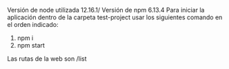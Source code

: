 Versión de node utilizada 12.16.1/ Versión de npm 6.13.4
Para iniciar la aplicación dentro de la carpeta test-project usar los siguientes comando en el orden indicado:
1. npm i
2. npm start

Las rutas de la web son /list
